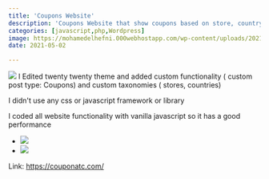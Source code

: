 ```yaml
---
title: 'Coupons Website'
description: 'Coupons Website that show coupons based on store, country, category'
categories: [javascript,php,Wordpress]
image: https://mohamedelhefni.000webhostapp.com/wp-content/uploads/2021/05/screenshot-1.png
date: 2021-05-02

---
```

![](https://mohamedelhefni.000webhostapp.com/wp-content/uploads/2021/05/screenshot-579x1024.png)
I Edited twenty twenty theme and added custom functionality ( custom post type: Coupons) and custom taxonomies ( stores, countries)


I didn't use any css or javascript framework or library 


I coded all website functionality with vanilla javascript so it has a good performance 


* ![](https://mohamedelhefni.000webhostapp.com/wp-content/uploads/2021/05/Screenshot-from-2021-04-25-07-10-23-1024x460.png)
* ![](https://mohamedelhefni.000webhostapp.com/wp-content/uploads/2021/05/Screenshot-from-2021-04-25-07-10-32-1024x443.png)

Link: <https://couponatc.com/>


